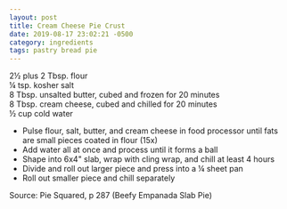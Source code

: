 ```yaml
---
layout: post
title: Cream Cheese Pie Crust
date: 2019-08-17 23:02:21 -0500
category: ingredients
tags: pastry bread pie
---
```

2½ plus 2 Tbsp. flour  
¼ tsp. kosher salt  
8 Tbsp. unsalted butter, cubed and frozen for 20 minutes  
8 Tbsp. cream cheese, cubed and chilled for 20 minutes  
½ cup cold water  
<ul>
 	<li>Pulse flour, salt, butter, and cream cheese in food processor until fats are small pieces coated in flour (15x)</li>
 	<li>Add water all at once and process until it forms a ball</li>
 	<li>Shape into 6x4" slab, wrap with cling wrap, and chill at least 4 hours</li>
 	<li>Divide and roll out larger piece and press into a ¼ sheet pan</li>
 	<li>Roll out smaller piece and chill separately</li>
</ul>
Source: Pie Squared, p 287 (Beefy Empanada Slab Pie)  
